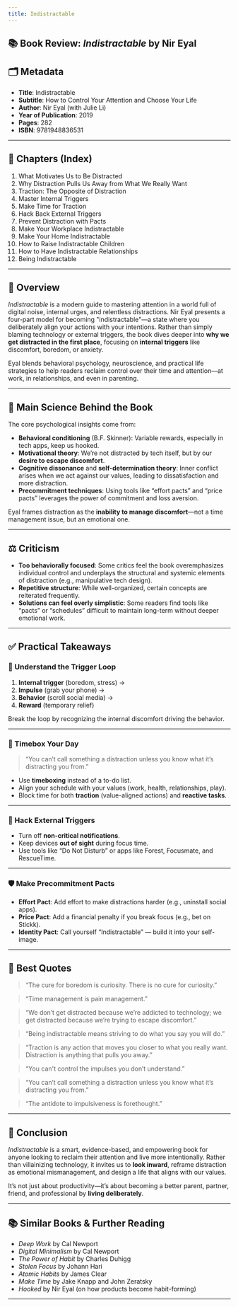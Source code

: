 ```yaml
---
title: Indistractable
---
```


## 📚 Book Review: *Indistractable* by Nir Eyal

## 🗂️ Metadata

- **Title**: Indistractable  
- **Subtitle**: How to Control Your Attention and Choose Your Life  
- **Author**: Nir Eyal (with Julie Li)  
- **Year of Publication**: 2019  
- **Pages**: 282  
- **ISBN**: 9781948836531  

---

## 📑 Chapters (Index)

1. What Motivates Us to Be Distracted  
2. Why Distraction Pulls Us Away from What We Really Want  
3. Traction: The Opposite of Distraction  
4. Master Internal Triggers  
5. Make Time for Traction  
6. Hack Back External Triggers  
7. Prevent Distraction with Pacts  
8. Make Your Workplace Indistractable  
9. Make Your Home Indistractable  
10. How to Raise Indistractable Children  
11. How to Have Indistractable Relationships  
12. Being Indistractable

---

## 🧭 Overview

*Indistractable* is a modern guide to mastering attention in a world full of digital noise, internal urges, and relentless distractions. Nir Eyal presents a four-part model for becoming "indistractable"—a state where you deliberately align your actions with your intentions. Rather than simply blaming technology or external triggers, the book dives deeper into **why we get distracted in the first place**, focusing on **internal triggers** like discomfort, boredom, or anxiety.

Eyal blends behavioral psychology, neuroscience, and practical life strategies to help readers reclaim control over their time and attention—at work, in relationships, and even in parenting.

---

## 🧠 Main Science Behind the Book

The core psychological insights come from:

- **Behavioral conditioning** (B.F. Skinner): Variable rewards, especially in tech apps, keep us hooked.
- **Motivational theory**: We’re not distracted by tech itself, but by our **desire to escape discomfort**.
- **Cognitive dissonance** and **self-determination theory**: Inner conflict arises when we act against our values, leading to dissatisfaction and more distraction.
- **Precommitment techniques**: Using tools like “effort pacts” and “price pacts” leverages the power of commitment and loss aversion.

Eyal frames distraction as the **inability to manage discomfort**—not a time management issue, but an emotional one.

---

## ⚖️ Criticism

- **Too behaviorally focused**: Some critics feel the book overemphasizes individual control and underplays the structural and systemic elements of distraction (e.g., manipulative tech design).
- **Repetitive structure**: While well-organized, certain concepts are reiterated frequently.
- **Solutions can feel overly simplistic**: Some readers find tools like “pacts” or “schedules” difficult to maintain long-term without deeper emotional work.

---

## ✅ Practical Takeaways

### 🔄 Understand the Trigger Loop

1. **Internal trigger** (boredom, stress) →  
2. **Impulse** (grab your phone) →  
3. **Behavior** (scroll social media) →  
4. **Reward** (temporary relief)

Break the loop by recognizing the internal discomfort driving the behavior.

---

### 📅 Timebox Your Day

> “You can’t call something a distraction unless you know what it’s distracting you from.”

- Use **timeboxing** instead of a to-do list.
- Align your schedule with your values (work, health, relationships, play).
- Block time for both **traction** (value-aligned actions) and **reactive tasks**.

---

### 🔕 Hack External Triggers

- Turn off **non-critical notifications**.
- Keep devices **out of sight** during focus time.
- Use tools like “Do Not Disturb” or apps like Forest, Focusmate, and RescueTime.

---

### 🛡️ Make Precommitment Pacts

- **Effort Pact**: Add effort to make distractions harder (e.g., uninstall social apps).
- **Price Pact**: Add a financial penalty if you break focus (e.g., bet on Stickk).
- **Identity Pact**: Call yourself “Indistractable” — build it into your self-image.

---

## 💬 Best Quotes

> “The cure for boredom is curiosity. There is no cure for curiosity.”

> “Time management is pain management.”

> “We don’t get distracted because we’re addicted to technology; we get distracted because we’re trying to escape discomfort.”

> “Being indistractable means striving to do what you say you will do.”

> “Traction is any action that moves you closer to what you really want. Distraction is anything that pulls you away.”

> “You can't control the impulses you don’t understand.”

> “You can’t call something a distraction unless you know what it’s distracting you from.”

> “The antidote to impulsiveness is forethought.”

---

## 🧭 Conclusion

*Indistractable* is a smart, evidence-based, and empowering book for anyone looking to reclaim their attention and live more intentionally. Rather than villainizing technology, it invites us to **look inward**, reframe distraction as emotional mismanagement, and design a life that aligns with our values.

It’s not just about productivity—it’s about becoming a better parent, partner, friend, and professional by **living deliberately**.

---

## 📚 Similar Books & Further Reading

- *Deep Work* by Cal Newport  
- *Digital Minimalism* by Cal Newport  
- *The Power of Habit* by Charles Duhigg  
- *Stolen Focus* by Johann Hari  
- *Atomic Habits* by James Clear  
- *Make Time* by Jake Knapp and John Zeratsky  
- *Hooked* by Nir Eyal (on how products become habit-forming)

---
